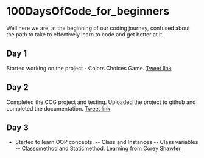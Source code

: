 # 100DaysOfCode_for_beginners

Well here we are, at the beginning of our coding journey, confused about the path to take to effectively learn to code and get better at it.

## Day 1
Started working on the project - Colors Choices Game.
[Tweet link](https://twitter.com/Aniket_ydv/status/1315615408808841218)


## Day 2

Completed the CCG project and testing.
Uploaded the project to github and completed the documentation. [Tweet link](https://twitter.com/Aniket_ydv/status/1316034931634565126)

## Day 3
- Started to learn OOP concepts.
-- Class and Instances 
-- Class variables
-- Classsmethod and Staticmethod. 
Learning from [Corey Shawfer](https://www.youtube.com/playlist?list=PL-osiE80TeTsqhIuOqKhwlXsIBIdSeYtc)
